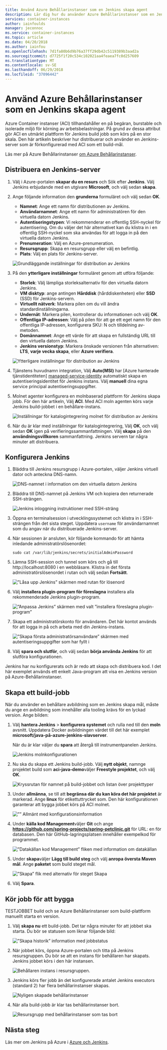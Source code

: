 ```yaml
---
title: Använd Azure Behållarinstanser som en Jenkins skapa agent
description: Lär dig hur du använder Azure Behållarinstanser som en Jenkins skapa agenten.
services: container-instances
author: iainfoulds
manager: jeconnoc
ms.service: container-instances
ms.topic: article
ms.date: 04/20/2018
ms.author: iainfou
ms.openlocfilehash: 7d1fa80b6d9b76a37ff29db42c5119389b3aad2a
ms.sourcegitcommit: d7725f1f20c534c102021aa4feaea7fc0d257609
ms.translationtype: MT
ms.contentlocale: sv-SE
ms.lasthandoff: 06/29/2018
ms.locfileid: "37096442"
---
```

# <a name="use-azure-container-instances-as-a-jenkins-build-agent"></a>Använd Azure Behållarinstanser som en Jenkins skapa agent

Azure Container instanser (ACI) tillhandahåller en på begäran, burstable och isolerade miljö för körning av arbetsbelastningar. På grund av dessa attribut gör ACI en utmärkt plattform för Jenkins build jobb som körs på en stor skala. Den här artikeln beskriver hur distribuerar och använder en Jenkins-server som är förkonfigurerad med ACI som ett build-mål.

Läs mer på Azure Behållarinstanser [om Azure Behållarinstanser][about-aci].

## <a name="deploy-a-jenkins-server"></a>Distribuera en Jenkins-server

1. Välj i Azure-portalen **skapar du en resurs** och Sök efter **Jenkins**. Välj Jenkins erbjudande med en utgivare **Microsoft**, och välj sedan **skapa**.

2. Ange följande information den **grunderna** formuläret och välj sedan **OK**.

   - **Namnet**: Ange ett namn för distributionen av Jenkins.
   - **Användarnamnet**: Ange ett namn för administratören för den virtuella datorn Jenkins.
   - **Autentiseringstypen**: Vi rekommenderar en offentlig SSH-nyckel för autentisering. Om du väljer det här alternativet kan du klistra in i en offentlig SSH-nyckel som ska användas för att logga in på den virtuella datorn Jenkins.
   - **Prenumeration**: Välj en Azure-prenumeration.
   - **Resursgrupp**: Skapa en resursgrupp eller välj en befintlig.
   - **Plats**: Välj en plats för Jenkins-server.

   ![Grundläggande inställningar för distribution av Jenkins](./media/container-instances-jenkins/jenkins-portal-01.png)

3. På den **ytterligare inställningar** formuläret genom att utföra följande:

   - **Storlek**: Välj lämpliga storleksalternativ för den virtuella datorn Jenkins.
   - **VM disktyp**: ange antingen **Hårddisk** (hårddiskenheten) eller **SSD** (SSD) för Jenkins-servern.
   - **Virtuellt nätverk**: Markera pilen om du vill ändra standardinställningarna.
   - **Undernät**: Markera pilen, kontrollerar du informationen och välj **OK**.
   - **Offentliga IP-adressen**: Välj på pilen för att ge ett eget namn för den offentliga IP-adressen, konfigurera SKU: N och tilldelning av-metoden.
   - **Domännamnet**: Ange ett värde för att skapa en fullständig URL till den virtuella datorn Jenkins.
   - **Jenkins versionstyp**: Markera önskade versionen från alternativen: **LTS**, **varje vecka skapa**, eller **Azure verifiera**.

   ![Ytterligare inställningar för distribution av Jenkins](./media/container-instances-jenkins/jenkins-portal-02.png)

4. Tjänstens huvudnamn integration, Välj **Auto(MSI)** har [Azure hanterade tjänstidentiteten] [ managed-service-identity] automatiskt skapa en autentiseringsidentitet för Jenkins instans. Välj **manuell** dina egna service principal autentiseringsuppgifter.

5. Molnet agenter konfigurera en molnbaserad plattform för Jenkins skapa jobb. För den här artikeln, Välj **ACI**. Med ACI moln agenten körs varje Jenkins build-jobbet i en behållare-instans.

   ![Inställningar för katalogintegrering molnet för distribution av Jenkins](./media/container-instances-jenkins/jenkins-portal-03.png)

6. När du är klar med inställningar för katalogintegrering, Välj **OK**, och välj sedan **OK** igen på verifieringssammanfattningen. Välj **skapa** på den **användningsvillkoren** sammanfattning. Jenkins servern tar några minuter att distribuera.

## <a name="configure-jenkins"></a>Konfigurera Jenkins

1. Bläddra till Jenkins resursgrupp i Azure-portalen, väljer Jenkins virtuell dator och anteckna DNS-namn.

   ![DNS-namnet i information om den virtuella datorn Jenkins](./media/container-instances-jenkins/jenkins-portal-fqdn.png)

2. Bläddra till DNS-namnet på Jenkins VM och kopiera den returnerade SSH-strängen.

   ![Jenkins inloggning instruktioner med SSH-sträng](./media/container-instances-jenkins/jenkins-portal-04.png)

3. Öppna en terminalsession i utvecklingssystemet och klistra in i SSH-strängen från det sista steget. Uppdatera `username` för användarnamnet som du angav när du distribuerade Jenkins-server.

4. När sessionen är ansluten, kör följande kommando för att hämta inledande administratörslösenordet:

   ```
   sudo cat /var/lib/jenkins/secrets/initialAdminPassword
   ```

5. Lämna SSH-session och tunnel som körs och gå till http://localhost:8080 i en webbläsare. Klistra in det första administratörslösenordet i rutan och välj sedan **Fortsätt**.

   ![”Låsa upp Jenkins” skärmen med rutan för lösenord](./media/container-instances-jenkins/jenkins-portal-05.png)

6. Välj **installera plugin-program för föreslagna** installera alla rekommenderade Jenkins plugin-program.

   ![”Anpassa Jenkins” skärmen med valt ”installera föreslagna plugin-program”](./media/container-instances-jenkins/jenkins-portal-06.png)

7. Skapa ett administratörskonto för användaren. Det här kontot används för att logga in på och arbeta med din Jenkins-instans.

   ![”Skapa första administratörsanvändare” skärmen med autentiseringsuppgifter som har fyllt i](./media/container-instances-jenkins/jenkins-portal-07.png)

8. Välj **spara och slutför**, och välj sedan **börja använda Jenkins** för att slutföra konfigurationen.

Jenkins har nu konfigurerats och är redo att skapa och distribuera kod. I det här exemplet används ett enkelt Java-program att visa en Jenkins version på Azure-Behållarinstanser.

## <a name="create-a-build-job"></a>Skapa ett build-jobb

När du använder en behållare avbildning som en Jenkins skapa mål, måste du ange en avbildning som innehåller alla tooling krävs för en lyckad version. Ange bilden:

1. Välj **hantera Jenkins** > **konfigurera systemet** och rulla ned till den **moln** avsnitt. Uppdatera Docker avbildningen värdet till det här exemplet **microsoft/java-på-azure-jenkins-slavserver**.

   När du är klar väljer du **spara** att återgå till instrumentpanelen Jenkins.

   ![Jenkins molnkonfigurationen](./media/container-instances-jenkins/jenkins-aci-image.png)

2. Nu ska du skapa ett Jenkins build-jobb. Välj **nytt objekt**, namnge projektet build som **aci-java-demo**väljer **Freestyle projektet**, och välj **OK**.

   ![Kryssrutan för namnet på build-jobbet och listan över projekttyper](./media/container-instances-jenkins/jenkins-new-job.png)

3. Under **allmänna**, se till att **begränsa där du kan köra det här projektet** är markerad. Ange **linux** för etikettuttrycket som. Den här konfigurationen garanterar att bygga jobbet körs på ACI molnet.

   ![”” Allmänt med konfigurationsinformation](./media/container-instances-jenkins/jenkins-job-01.png)

4. Under **källa kod Management**väljer **Git** och ange **https://github.com/spring-projects/spring-petclinic.git** för URL: en för databasen. Den här GitHub-lagringsplatsen innehåller exempelkod för programmet.

   ![”Datakällan kod Management” fliken med information om datakällan](./media/container-instances-jenkins/jenkins-job-02.png)

5. Under **skapa**väljer **Lägg till build steg** och välj **anropa översta Maven mål**. Ange **paketet** som build steget mål.

   ![”Skapa” flik med alternativ för steget Skapa](./media/container-instances-jenkins/jenkins-job-03.png)

6. Välj **Spara**.

## <a name="run-the-build-job"></a>Kör jobb för att bygga

TESTJOBBET build och se Azure Behållarinstanser som build-plattform manuellt starta en version.

1. Välj **skapa nu** ett build-jobb. Det tar några minuter för att jobbet ska starta. Du bör se statusen som liknar följande bild:

   ![”Skapa historik” information med jobbstatus](./media/container-instances-jenkins/jenkins-job-status.png)

2. När jobbet körs, öppna Azure-portalen och titta på Jenkins resursgruppen. Du bör se att en instans för behållaren har skapats. Jenkins jobbet körs i den här instansen.

   ![Behållaren instans i resursgruppen.](./media/container-instances-jenkins/jenkins-aci.png)

3. Jenkins körs fler jobb än det konfigurerade antalet Jenkins executors (standard 2) har flera behållarinstanser skapas.

   ![Nyligen skapade behållarinstanser](./media/container-instances-jenkins/jenkins-aci-multi.png)

4. När alla build-jobb är klar tas behållarinstanser bort.

   ![Resursgrupp med behållarinstanser som tas bort](./media/container-instances-jenkins/jenkins-aci-none.png)

## <a name="next-steps"></a>Nästa steg

Läs mer om Jenkins på Azure i [Azure och Jenkins][jenkins-azure].

<!-- LINKS - internal -->
[about-aci]: ./container-instances-overview.md
[jenkins-azure]: ../jenkins/overview.md
[managed-service-identity]: ../active-directory/managed-service-identity/overview.md